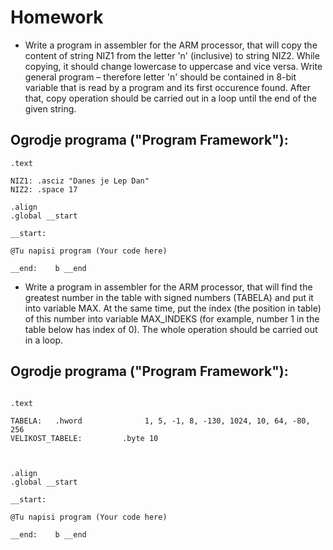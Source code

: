 # Homework
- Write a program in assembler for the ARM processor, that will copy the content of string NIZ1 from the letter 'n' (inclusive) to string NIZ2. While copying, it should change lowercase to uppercase and vice versa. Write general program – therefore letter 'n' should be contained in 8-bit variable that is read by a program and its first occurence found. After that, copy operation should be carried out in a loop until the end of the given string.


## Ogrodje programa ("Program Framework"):
```
.text

NIZ1: .asciz "Danes je Lep Dan"
NIZ2: .space 17

.align
.global __start

__start:

@Tu napisi program (Your code here)

__end:    b __end
```


- Write a program in assembler for the ARM processor, that will find the greatest number in the table with signed numbers (TABELA) and put it into variable MAX. At the same time, put the index (the position in table) of this number into variable MAX_INDEKS (for example, number 1 in the table below has index of 0). The whole operation should be carried out in a loop.


## Ogrodje programa ("Program Framework"):
```

.text

TABELA:   .hword              1, 5, -1, 8, -130, 1024, 10, 64, -80, 256
VELIKOST_TABELE:         .byte 10

 

.align
.global __start

__start:

@Tu napisi program (Your code here)

__end:    b __end
```
